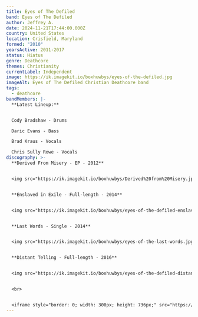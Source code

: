 ```yaml
---
title: Eyes of The Defiled
band: Eyes of The Defiled
author: Jeffrey A.
date: 2024-11-21T17:44:00.000Z
country: United States
location: Crisfield, Maryland
formed: "2010"
yearsActive: 2011-2017
status: Hiatus
genre: Deathcore
themes: Christianity
currentLabel: Independent
image: https://ik.imagekit.io/boxhuwbys/eyes-of-the-defiled.jpg
imageAlt: Eyes of The Defiled Christian Deathcore band
tags:
  - deathcore
bandMembers: |-
  **Latest Lineup:**


  Cody Bradshaw - Drums

  Daric Evans - Bass

  Brad Kraus - Vocals

  Chris Sully Rowe - Vocals
discography: >-
  **Derived From Misery - EP - 2012** 


  <img src="https://ik.imagekit.io/boxhuwbys/Derived%20from%20Misery.jpg" alt="Eyes of the Defiled - Derived From Misery - EP  cover" style="width:300px; height:auto;">


  **Enslaved in Exile - Full-length - 2014**


  <img src="https://ik.imagekit.io/boxhuwbys/eyes-of-the-defiled-enslaved-in-exile-album.jpg" alt="Eyes of the Defiled - Enslaved in Exile - Full-length  cover" style="width:300px; height:auto;">


  **Last Words - Single - 2014**


  <img src="https://ik.imagekit.io/boxhuwbys/eyes-of-the-last-words.jpg" alt="Eyes of the Defiled - Last Words - Single cover" style="width:300px; height:auto;">


  **Distant Telling - Full-length - 2016**


  <img src="https://ik.imagekit.io/boxhuwbys/eyes-of-the-defiled-distant-telling.jpg" alt="Eyes of the Defiled - Distant Telling - Full-length cover" style="width:300px; height:auto;">


  <br>


  <iframe style="border: 0; width: 300px; height: 736px;" src="https://bandcamp.com/EmbeddedPlayer/album=2647494129/size=large/bgcol=333333/linkcol=0f91ff/transparent=true/" seamless><a href="https://visionofgodrecords.bandcamp.com/album/distant-tellings">Distant Tellings by Eyes Of The Defiled</a></iframe>
---
```

